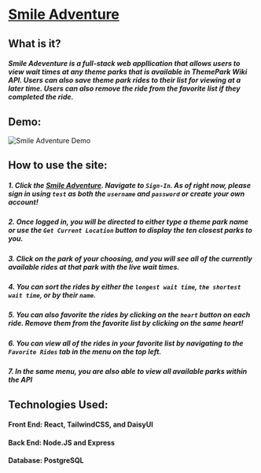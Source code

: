 # [Smile Adventure](https://www.smileadventure.xyz/)
## What is it?
##### Smile Adeventure is a full-stack web appllication that allows users to view wait times at any theme parks that is available in ThemePark Wiki API. Users can also save theme park rides to their list for viewing at a later time. Users can also remove the ride from the favorite list if they completed the ride.
## Demo:
![Smile Adventure Demo](https://github.com/khanhnguyenq/Smile-Adventure/assets/114459075/2573f41b-bcce-4ccd-a0eb-9d59801417d0)

## How to use the site:
  ##### 1. Click the [Smile Adventure](https://www.smileadventure.xyz/). Navigate to `Sign-In`. As of right now, please sign in using `test` as both the `username` and `password` or             create your own account!
  ##### 2. Once logged in, you will be directed to either type a theme park name or use the `Get Current Location` button to display the ten closest parks to you.
  ##### 3. Click on the park of your choosing, and you will see all of the currently available rides at that park with the live wait times.
  ##### 4. You can sort the rides by either the `longest wait time`, `the shortest wait time`, or by their `name`.
  ##### 5. You can also favorite the rides by clicking on the `heart` button on each ride. Remove them from the favorite list by clicking on the same heart!
  ##### 6. You can view all of the rides in your favorite list by navigating to the `Favorite Rides` tab in the menu on the top left.
  ##### 7. In the same menu, you are also able to view all available parks within the API
## Technologies Used:
#### Front End: React, TailwindCSS, and DaisyUI
#### Back End: Node.JS and Express
#### Database: PostgreSQL
